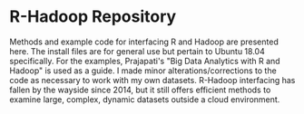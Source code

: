 # R-Hadoop Repository
Methods and example code for interfacing R and Hadoop are presented here. The install files are for general use but pertain to Ubuntu 18.04 specifically. For the examples, Prajapati's "Big Data Analytics with R and Hadoop" is used as a guide. I made minor alterations/corrections to the code as necessary to work with my own datasets. R-Hadoop interfacing has fallen by the wayside since 2014, but it still offers efficient methods to examine large, complex, dynamic datasets outside a cloud environment.
